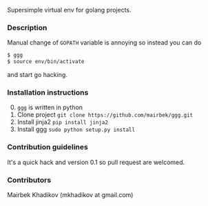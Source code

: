 Supersimple virtual env for golang projects.

### Description 
Manual change of `GOPATH` variable is annoying so instead you can do

```sh
$ ggg
$ source env/bin/activate
```

and start go hacking.

### Installation instructions

0. `ggg` is written in python
1. Clone project `git clone https://github.com/mairbek/ggg.git`
2. Install jinja2 `pip install jinja2`
3. Install ggg `sudo python setup.py install`

### Contribution guidelines

It's a quick hack and version 0.1 so pull request are welcomed.

### Contributors

Mairbek Khadikov (mkhadikov at gmail.com)
